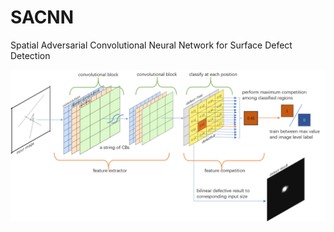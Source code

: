 # SACNN
Spatial Adversarial Convolutional Neural Network for Surface Defect Detection

![Image text](./nnstructure2.tif "Optional title")
